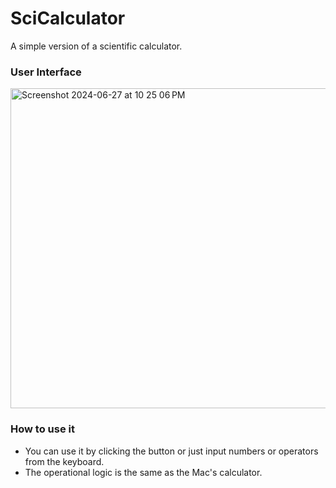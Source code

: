 # SciCalculator
A simple version of a scientific calculator.

### User Interface

<img width="512" alt="Screenshot 2024-06-27 at 10 25 06 PM" src="https://github.com/ynuwng/SciCalculator/assets/59465161/bcdc038a-acdc-4711-baee-8668d77bd757">

### How to use it

+ You can use it by clicking the button or just input numbers or operators from the keyboard.
+ The operational logic is the same as the Mac's calculator.
